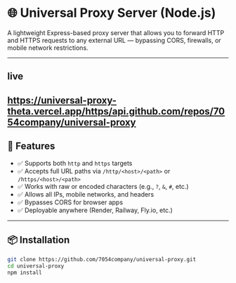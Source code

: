 # 🌐 Universal Proxy Server (Node.js)

A lightweight Express-based proxy server that allows you to forward HTTP and HTTPS requests to any external URL — bypassing CORS, firewalls, or mobile network restrictions.

---

## live
https://universal-proxy-theta.vercel.app/https/api.github.com/repos/7054company/universal-proxy
---
## 🚀 Features

- ✅ Supports both `http` and `https` targets
- ✅ Accepts full URL paths via `/http/<host>/<path>` or `/https/<host>/<path>`
- ✅ Works with raw or encoded characters (e.g., `?`, `&`, `#`, etc.)
- ✅ Allows all IPs, mobile networks, and headers
- ✅ Bypasses CORS for browser apps
- ✅ Deployable anywhere (Render, Railway, Fly.io, etc.)

---

## 📦 Installation

```bash
git clone https://github.com/7054company/universal-proxy.git
cd universal-proxy
npm install
